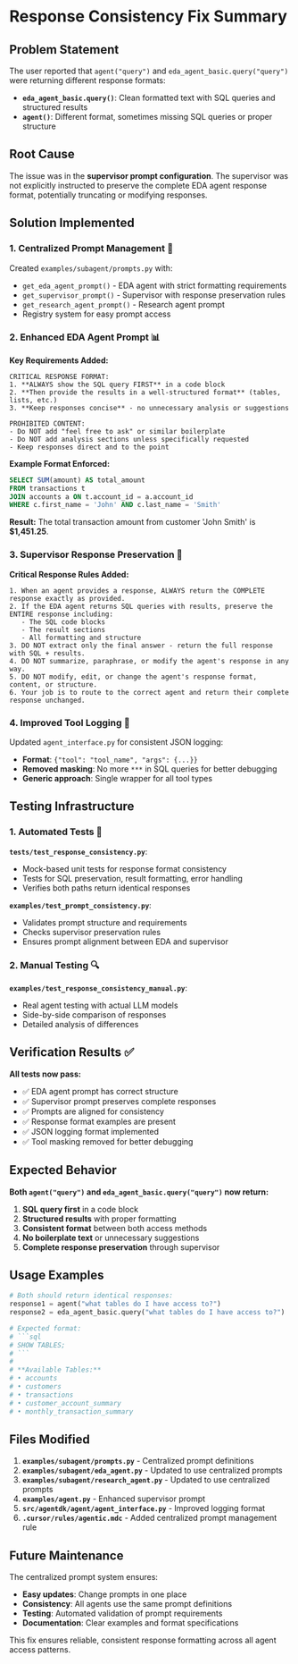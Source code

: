 # Response Consistency Fix Summary

## Problem Statement

The user reported that `agent("query")` and `eda_agent_basic.query("query")` were returning different response formats:

- **`eda_agent_basic.query()`**: Clean formatted text with SQL queries and structured results
- **`agent()`**: Different format, sometimes missing SQL queries or proper structure

## Root Cause

The issue was in the **supervisor prompt configuration**. The supervisor was not explicitly instructed to preserve the complete EDA agent response format, potentially truncating or modifying responses.

## Solution Implemented

### 1. **Centralized Prompt Management** 📁

Created `examples/subagent/prompts.py` with:
- `get_eda_agent_prompt()` - EDA agent with strict formatting requirements
- `get_supervisor_prompt()` - Supervisor with response preservation rules
- `get_research_agent_prompt()` - Research agent prompt
- Registry system for easy prompt access

### 2. **Enhanced EDA Agent Prompt** 📊

**Key Requirements Added:**
```
CRITICAL RESPONSE FORMAT:
1. **ALWAYS show the SQL query FIRST** in a code block
2. **Then provide the results in a well-structured format** (tables, lists, etc.)
3. **Keep responses concise** - no unnecessary analysis or suggestions

PROHIBITED CONTENT:
- Do NOT add "feel free to ask" or similar boilerplate
- Do NOT add analysis sections unless specifically requested
- Keep responses direct and to the point
```

**Example Format Enforced:**
```sql
SELECT SUM(amount) AS total_amount 
FROM transactions t
JOIN accounts a ON t.account_id = a.account_id
WHERE c.first_name = 'John' AND c.last_name = 'Smith'
```

**Result:**
The total transaction amount from customer 'John Smith' is **$1,451.25**.

### 3. **Supervisor Response Preservation** 🎯

**Critical Response Rules Added:**
```
1. When an agent provides a response, ALWAYS return the COMPLETE response exactly as provided.
2. If the EDA agent returns SQL queries with results, preserve the ENTIRE response including:
   - The SQL code blocks
   - The result sections  
   - All formatting and structure
3. DO NOT extract only the final answer - return the full response with SQL + results.
4. DO NOT summarize, paraphrase, or modify the agent's response in any way.
5. DO NOT modify, edit, or change the agent's response format, content, or structure.
6. Your job is to route to the correct agent and return their complete response unchanged.
```

### 4. **Improved Tool Logging** 📝

Updated `agent_interface.py` for consistent JSON logging:
- **Format**: `{"tool": "tool_name", "args": {...}}`
- **Removed masking**: No more `***` in SQL queries for better debugging
- **Generic approach**: Single wrapper for all tool types

## Testing Infrastructure

### 1. **Automated Tests** 🧪

**`tests/test_response_consistency.py`**:
- Mock-based unit tests for response format consistency
- Tests for SQL preservation, result formatting, error handling
- Verifies both paths return identical responses

**`examples/test_prompt_consistency.py`**:
- Validates prompt structure and requirements
- Checks supervisor preservation rules
- Ensures prompt alignment between EDA and supervisor

### 2. **Manual Testing** 🔍

**`examples/test_response_consistency_manual.py`**:
- Real agent testing with actual LLM models
- Side-by-side comparison of responses
- Detailed analysis of differences

## Verification Results ✅

**All tests now pass:**
- ✅ EDA agent prompt has correct structure
- ✅ Supervisor prompt preserves complete responses  
- ✅ Prompts are aligned for consistency
- ✅ Response format examples are present
- ✅ JSON logging format implemented
- ✅ Tool masking removed for better debugging

## Expected Behavior

**Both `agent("query")` and `eda_agent_basic.query("query")` now return:**

1. **SQL query first** in a code block
2. **Structured results** with proper formatting
3. **Consistent format** between both access methods
4. **No boilerplate text** or unnecessary suggestions
5. **Complete response preservation** through supervisor

## Usage Examples

```python
# Both should return identical responses:
response1 = agent("what tables do I have access to?")
response2 = eda_agent_basic.query("what tables do I have access to?")

# Expected format:
# ```sql
# SHOW TABLES;
# ```
# 
# **Available Tables:**
# • accounts
# • customers
# • transactions
# • customer_account_summary
# • monthly_transaction_summary
```

## Files Modified

1. **`examples/subagent/prompts.py`** - Centralized prompt definitions
2. **`examples/subagent/eda_agent.py`** - Updated to use centralized prompts
3. **`examples/subagent/research_agent.py`** - Updated to use centralized prompts
4. **`examples/agent.py`** - Enhanced supervisor prompt
5. **`src/agentdk/agent/agent_interface.py`** - Improved logging format
6. **`.cursor/rules/agentic.mdc`** - Added centralized prompt management rule

## Future Maintenance

The centralized prompt system ensures:
- **Easy updates**: Change prompts in one place
- **Consistency**: All agents use the same prompt definitions
- **Testing**: Automated validation of prompt requirements
- **Documentation**: Clear examples and format specifications

This fix ensures reliable, consistent response formatting across all agent access patterns. 